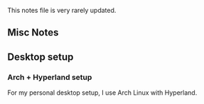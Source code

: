 This notes file is very rarely updated.

Misc Notes
-------------------------------

## Desktop setup

### Arch + Hyperland setup

For my personal desktop setup, I use Arch Linux with Hyperland.
